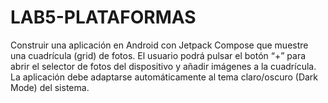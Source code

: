 # LAB5-PLATAFORMAS
Construir una aplicación en Android con Jetpack Compose que muestre una cuadrícula (grid)  de fotos. El usuario podrá pulsar el botón “+” para abrir el selector de fotos del dispositivo y  añadir imágenes a la cuadrícula.  La aplicación debe  adaptarse automáticamente al tema claro/oscuro (Dark Mode) del sistema. 
